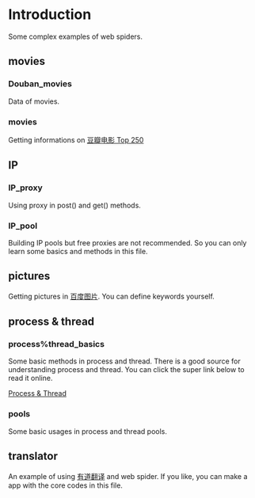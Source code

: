 # Introduction
Some complex examples of web spiders.
## movies
### Douban_movies
Data of movies.
### movies
Getting informations on [豆瓣电影 Top 250](https://movie.douban.com/top250)
## IP
### IP_proxy
Using proxy in post() and get() methods.
### IP_pool
Building IP pools but free proxies are not recommended. So you can only learn some basics and methods in this file.
## pictures
Getting pictures in [百度图片](http://image.baidu.com/). You can define keywords yourself.
## process & thread
### process%thread_basics
Some basic methods in process and thread.
There is a good source for understanding process and thread. You can click the super link below to read it online.

[Process & Thread](http://www.qnx.com/developers/docs/6.4.1/neutrino/getting_started/s1_procs.html)
### pools
Some basic usages in process and thread pools.
## translator
An example of using [有道翻译](http://fanyi.youdao.com/) and web spider. If you like, you can make a app with the core codes in this file.
